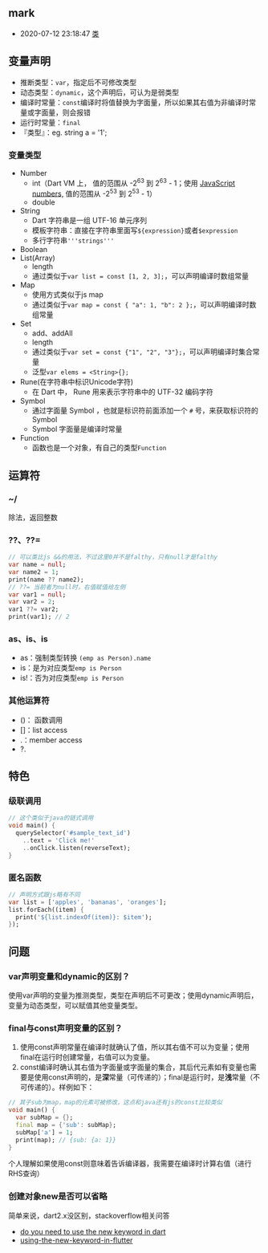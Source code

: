 ## mark

- 2020-07-12 23:18:47 [类](https://www.dartcn.com/guides/language/language-tour#类)

## 变量声明

- 推断类型：`var`，指定后不可修改类型
- 动态类型：`dynamic`，这个声明后，可认为是弱类型
- 编译时常量：`const`编译时将值替换为字面量，所以如果其右值为非编译时常量或字面量，则会报错
- 运行时常量：`final`
- 『类型』：eg.  string a = '1';

### 变量类型

- Number
  - int（Dart VM 上， 值的范围从 -2<sup>63</sup>  到 2<sup>63</sup>  - 1；使用 [JavaScript numbers,](https://stackoverflow.com/questions/2802957/number-of-bits-in-javascript-numbers/2803010#2803010) 值的范围从 -2<sup>53</sup> 到 2<sup>53</sup> - 1）
  - double
- String
  - Dart 字符串是一组 UTF-16 单元序列
  - 模板字符串：直接在字符串里面写`${expression}`或者`$expression`
  - 多行字符串`'''strings'''`
- Boolean
- List(Array)
  - length
  - 通过类似于`var list = const [1, 2, 3];`，可以声明编译时数组常量
- Map
  - 使用方式类似于js map
  - 通过类似于`var map = const { "a": 1, "b": 2 };`，可以声明编译时数组常量
- Set
  - add、addAll
  - length
  - 通过类似于`var set = const {"1", "2", "3"};`，可以声明编译时集合常量
  - 泛型`var elems = <String>{};`
- Rune(在字符串中标识Unicode字符)
  - 在 Dart 中， Rune 用来表示字符串中的 UTF-32 编码字符
- Symbol
  - 通过字面量 Symbol ，也就是标识符前面添加一个 `#` 号，来获取标识符的 Symbol 
  - Symbol 字面量是编译时常量
- Function
  - 函数也是一个对象，有自己的类型`Function`

## 运算符

### ~/

除法，返回整数

### ??、??=

```dart
// 可以类比js &&的用法，不过这里0并不是falthy，只有null才是falthy
var name = null;
var name2 = 1;
print(name ?? name2);
// ??= 当前者为null时，右值赋值给左侧
var var1 = null;
var var2 = 2;
var1 ??= var2;
print(var1); // 2
```



### as、is、is

- as：强制类型转换 `(emp as Person).name`
- is：是为对应类型`emp is Person `
- is!：否为对应类型`emp is Person `

### 其他运算符

- ()： 函数调用
- []：list access
- .：member access
- ?.

## 特色

### 级联调用

```dart
// 这个类似于java的链式调用
void main() {
  querySelector('#sample_text_id')
    ..text = 'Click me!'
    ..onClick.listen(reverseText);
}
```

### 匿名函数

```dart
// 声明方式跟js略有不同
var list = ['apples', 'bananas', 'oranges'];
list.forEach((item) {
  print('${list.indexOf(item)}: $item');
});
```

## 问题

### var声明变量和dynamic的区别？

使用var声明的变量为推测类型，类型在声明后不可更改；使用dynamic声明后，变量为动态类型，可以赋值其他变量类型。



### final与const声明变量的区别？

1. 使用const声明常量在编译时就确认了值，所以其右值不可以为变量；使用final在运行时创建常量，右值可以为变量。
2. const编译时确认其右值为字面量或字面量的集合，其后代元素如有变量也需要是使用const声明的，是**深**常量（可传递的）；final是运行时，是**浅**常量（不可传递的）。样例如下：

```dart
// 其子sub为map，map的元素可被修改，这点和java还有js的const比较类似
void main() {
  var subMap = {};
  final map = {'sub': subMap};
  subMap['a'] = 1;
  print(map); // {sub: {a: 1}}
}
```

个人理解如果使用const则意味着告诉编译器，我需要在编译时计算右值（进行RHS查询）



### 创建对象new是否可以省略

简单来说，dart2.x没区别，stackoverflow相关问答

- [do you need to use the new keyword in dart](https://stackoverflow.com/questions/50091389/do-you-need-to-use-the-new-keyword-in-dart)
- [using-the-new-keyword-in-flutter](https://stackoverflow.com/questions/50668487/using-the-new-keyword-in-flutter)